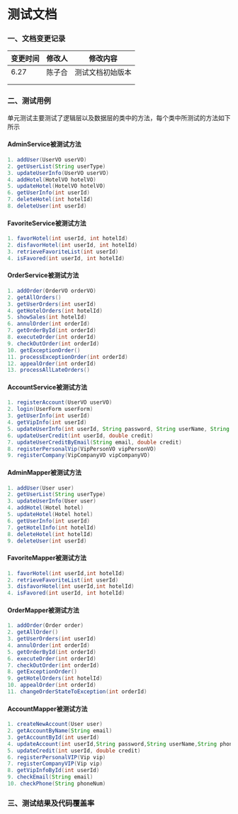 # 测试文档

### 一、文档变更记录

| 变更时间 | 修改人 | 修改内容         |
| -------- | ------ | ---------------- |
| 6.27     | 陈子合 | 测试文档初始版本 |
|          |        |                  |
|          |        |                  |

### 二、测试用例

单元测试主要测试了逻辑层以及数据层的类中的方法，每个类中所测试的方法如下所示

#### AdminService被测试方法

```java
1. addUser(UserVO userVO)
2. getUserList(String userType)
3. updateUserInfo(UserVO userVO)
4. addHotel(HotelVO hotelVO)
5. updateHotel(HotelVO hotelVO)
6. getUserInfo(int userId)
7. deleteHotel(int hotelId)
8. deleteUser(int userId)
```

#### FavoriteService被测试方法

```java
1. favorHotel(int userId, int hotelId)
2. disfavorHotel(int userId, int hotelId)
3. retrieveFavoriteList(int userId)
4. isFavored(int userId, int hotelId)
```

#### OrderService被测试方法

```java
1. addOrder(OrderVO orderVO)
2. getAllOrders()
3. getUserOrders(int userId)
4. getHotelOrders(int hotelId)
5. showSales(int hotelId)
6. annulOrder(int orderId)
7. getOrderById(int orderId)
8. executeOrder(int orderId)
9. checkOutOrder(int orderId)
10. getExceptionOrder()
11. processExceptionOrder(int orderId)
12. appealOrder(int orderId)
13. processAllLateOrders()
```

#### AccountService被测试方法

```java
1. registerAccount(UserVO userVO)
2. login(UserForm userForm)
3. getUserInfo(int userId)
4. getVipInfo(int userId)
5. updateUserInfo(int userId, String password, String userName, String phoneNum)
6. updateUserCredit(int userId, double credit)
7. updateUserCreditByEmail(String email, double credit)
8. registerPersonalVip(VipPersonVO vipPersonVO)
9. registerCompany(VipCompanyVO vipCompanyVO)
```

#### AdminMapper被测试方法

```java
1. addUser(User user)
2. getUserList(String userType)
3. updateUserInfo(User user)
4. addHotel(Hotel hotel)
5. updateHotel(Hotel hotel)
6. getUserInfo(int userId)
7. getHotelInfo(int hotelId)
8. deleteHotel(int hotelId)
9. deleteUser(int userId)
```

#### FavoriteMapper被测试方法

```java
1. favorHotel(int userId,int hotelId)
2. retrieveFavoriteList(int userId)
3. disfavorHotel(int userId,int hotelId)
4. isFavored(int userId, int hotelId)
```

#### OrderMapper被测试方法

```java
1. addOrder(Order order)
2. getAllOrder()
3. getUserOrders(int userId)
4. annulOrder(int orderId)
5. getOrderById(int orderId)
6. executeOrder(int orderId)
7. checkOutOrder(int orderId)
8. getExceptionOrder()
9. getHotelOrders(int hotelId)
10. appealOrder(int orderId)
11. changeOrderStateToException(int orderId)
```

#### AccountMapper被测试方法

```java
1. createNewAccount(User user)
2. getAccountByName(String email)
3. getAccountById(int userId)
4. updateAccount(int userId,String password,String userName,String phoneNum)
5. updateCredit(int userId, double credit)
6. registerPersonalVIP(Vip vip)
7. registerCompanyVIP(Vip vip)
8. getVipInfoById(int userId)
9. checkEmail(String email)
10. checkPhone(String phoneNum)
```

### 三、测试结果及代码覆盖率

